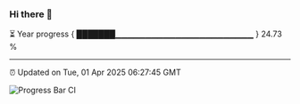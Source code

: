 ### Hi there 👋

⏳ Year progress { ███████▁▁▁▁▁▁▁▁▁▁▁▁▁▁▁▁▁▁▁▁▁▁▁ } 24.73 %

---

⏰ Updated on Tue, 01 Apr 2025 06:27:45 GMT

![Progress Bar CI](https://github.com/liununu/liununu/workflows/Progress%20Bar%20CI/badge.svg)
